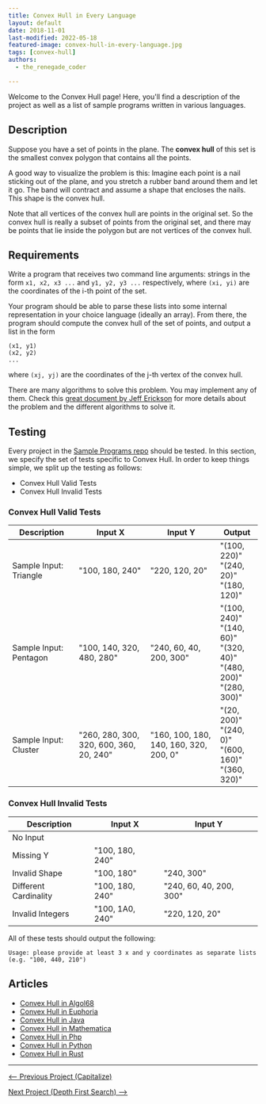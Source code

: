 ```yaml
---
title: Convex Hull in Every Language
layout: default
date: 2018-11-01
last-modified: 2022-05-18
featured-image: convex-hull-in-every-language.jpg
tags: [convex-hull]
authors:
  - the_renegade_coder

---
```


Welcome to the Convex Hull page! Here, you'll find a description of the project as well as a list of sample programs written in various languages.

## Description

Suppose you have a set of points in the plane. The **convex hull** of this set is the smallest
convex polygon that contains all the points.

A good way to visualize the problem is this: Imagine each point is a nail sticking out of the plane,
and you stretch a rubber band around them and let it go. The band will contract and assume a shape
that encloses the nails. This shape is the convex hull.

Note that all vertices of the convex hull are points in the original set. So the convex hull is really
a subset of points from the original set, and there may be points that lie inside the polygon but are
not vertices of the convex hull.


## Requirements

Write a program that receives two command line arguments: strings in the form `x1, x2, x3 ...` and
`y1, y2, y3 ...` respectively, where `(xi, yi)` are the coordinates of the i-th point of the set.

Your program should be able to parse these lists into some internal representation in your choice
language (ideally an array). From there, the program should compute the convex hull of the set of points,
and output a list in the form

    (x1, y1)
    (x2, y2)
    ...

where `(xj, yj)` are the coordinates of the j-th vertex of the convex hull.

There are many algorithms to solve this problem. You may implement any of them.
Check this [great document by Jeff Erickson][2] for more details about the
problem and the different algorithms to solve it.

[2]: https://jeffe.cs.illinois.edu/pubs/pdf/convex.pdf


## Testing

Every project in the [Sample Programs repo](https://github.com/TheRenegadeCoder/sample-programs) should be tested.
In this section, we specify the set of tests specific to Convex Hull.
In order to keep things simple, we split up the testing as follows:

- Convex Hull Valid Tests
- Convex Hull Invalid Tests

### Convex Hull Valid Tests

| Description | Input X | Input Y | Output |
| ----------- | ------- | ------- | ------ |
| Sample Input: Triangle | "100, 180, 240" | "220, 120, 20" | "(100, 220)"<br>"(240, 20)"<br>"(180, 120)" |
| Sample Input: Pentagon | "100, 140, 320, 480, 280" | "240, 60, 40, 200, 300" | "(100, 240)"<br>"(140, 60)"<br>"(320, 40)"<br>"(480, 200)"<br>"(280, 300)" |
| Sample Input: Cluster | "260, 280, 300, 320, 600, 360, 20, 240" | "160, 100, 180, 140, 160, 320, 200, 0" | "(20, 200)"<br>"(240, 0)"<br>"(600, 160)"<br>"(360, 320)" |

### Convex Hull Invalid Tests

| Description | Input X | Input Y |
| ----------- | ------- | ------- |
| No Input |  |  |
| Missing Y | "100, 180, 240" |  |
| Invalid Shape | "100, 180" | "240, 300" |
| Different Cardinality | "100, 180, 240" | "240, 60, 40, 200, 300" |
| Invalid Integers | "100, 1A0, 240" | "220, 120, 20" |

All of these tests should output the following:

```
Usage: please provide at least 3 x and y coordinates as separate lists (e.g. "100, 440, 210")
```


## Articles

- [Convex Hull in Algol68](https://rzuckerm.github.io/sample-programs-website-copy/projects/convex-hull/algol68)
- [Convex Hull in Euphoria](https://rzuckerm.github.io/sample-programs-website-copy/projects/convex-hull/euphoria)
- [Convex Hull in Java](https://rzuckerm.github.io/sample-programs-website-copy/projects/convex-hull/java)
- [Convex Hull in Mathematica](https://rzuckerm.github.io/sample-programs-website-copy/projects/convex-hull/mathematica)
- [Convex Hull in Php](https://rzuckerm.github.io/sample-programs-website-copy/projects/convex-hull/php)
- [Convex Hull in Python](https://rzuckerm.github.io/sample-programs-website-copy/projects/convex-hull/python)
- [Convex Hull in Rust](https://rzuckerm.github.io/sample-programs-website-copy/projects/convex-hull/rust)

***

<nav class="project-nav">

<div id="prev" markdown="1">

[<-- Previous Project (Capitalize)](https://rzuckerm.github.io/sample-programs-website-copy/projects/capitalize)

</div>

<div id="next" markdown="1">

[Next Project (Depth First Search) -->](https://rzuckerm.github.io/sample-programs-website-copy/projects/depth-first-search)

</div>

</nav>